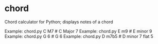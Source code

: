 # chord
Chord calculator for Python; displays notes of a chord

Example: chord.py C M7      # C Major 7
Example: chord.py E m9      # E minor 9
Example: chord.py G 6       # G 6
Example: chord.py D m7b5    # D minor 7 flat 5
